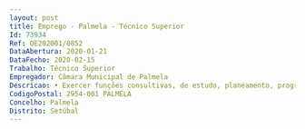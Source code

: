 ```yaml
--- 
layout: post
title: Emprego - Palmela - Técnico Superior
Id: 73934
Ref: OE202001/0852
DataAbertura: 2020-01-21
DataFecho: 2020-02-15
Trabalho: Técnico Superior
Empregador: Câmara Municipal de Palmela
Descricao: • Exercer funções consultivas, de estudo, planeamento, programação, avaliação e aplicação de métodos e processos de natureza técnica e ou científica de suporte à decisão • Elaborar, com elevada autonomia, pareceres, informações e relatórios técnicos no âmbito da área de atividade submetendo à apreciação superior • Conceber projetos e planos de melhoria contínua com impacto positivo na concretização das atribuições e nos resultados do serviço • Conceber, implementar, gerir e promover o sistema de gestão da qualidade das unidades orgânicas • Elaborar e implementar um plano de auditoria interna no âmbito da qualidade • Planear e desenvolver as atividades necessárias à implementação de normativos legais e regras  procedimentais no domínio da qualidade e modernização administrativa • Promover e coordenar ações de reengenharia e desmaterialização de processos, de elaboração e revisão de procedimentos escritos, instruções de trabalho e formulários • Colaborar na implementação Regulamento Geral de Proteção de Dados
CodigoPostal: 2954-001 PALMELA
Concelho: Palmela
Distrito: Setúbal
--- 
```

